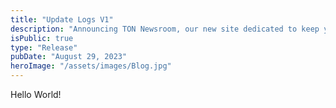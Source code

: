```yaml
---
title: "Update Logs V1"
description: "Announcing TON Newsroom, our new site dedicated to keep you up-to-date about our latest projects."
isPublic: true
type: "Release"
pubDate: "August 29, 2023"
heroImage: "/assets/images/Blog.jpg"
---
```


Hello World!
